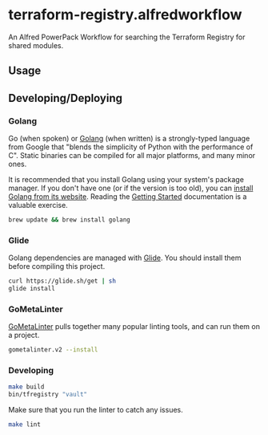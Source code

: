 # terraform-registry.alfredworkflow

An Alfred PowerPack Workflow for searching the Terraform Registry for shared modules.

## Usage



## Developing/Deploying

### Golang

Go (when spoken) or [Golang] (when written) is a strongly-typed language from Google that "blends the simplicity of Python with the performance of C". Static binaries can be compiled for all major platforms, and many minor ones.

It is recommended that you install Golang using your system's package manager. If you don't have one (or if the version is too old), you can [install Golang from its website](https://golang.org/doc/install). Reading the [Getting Started](https://golang.org/doc/) documentation is a valuable exercise.

```bash
brew update && brew install golang
```

### Glide

Golang dependencies are managed with [Glide]. You should install them before compiling this project.

```bash
curl https://glide.sh/get | sh
glide install
```

### GoMetaLinter

[GoMetaLinter] pulls together many popular linting tools, and can run them on a project.

```bash
gometalinter.v2 --install
```

### Developing

```bash
make build
bin/tfregistry "vault"
```

Make sure that you run the linter to catch any issues.

```bash
make lint
```

  [Glide]: https://glide.sh
  [Golang]: https://golang.org
  [GoMetaLinter]: https://github.com/alecthomas/gometalinter
